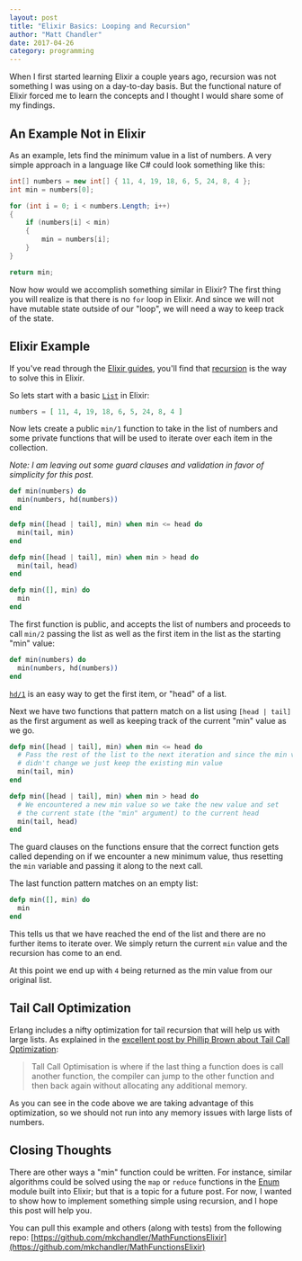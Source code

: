 ```yaml
---
layout: post
title: "Elixir Basics: Looping and Recursion"
author: "Matt Chandler"
date: 2017-04-26
category: programming
---
```


When I first started learning Elixir a couple years ago, recursion was not something I was using on a day-to-day basis. But the functional nature of Elixir forced me to learn the concepts and I thought I would share some of my findings.

## An Example Not in Elixir

As an example, lets find the minimum value in a list of numbers. A very simple approach in a language like C# could look something like this:

```csharp
int[] numbers = new int[] { 11, 4, 19, 18, 6, 5, 24, 8, 4 };
int min = numbers[0];

for (int i = 0; i < numbers.Length; i++)
{
    if (numbers[i] < min)
    {
        min = numbers[i];
    }
}

return min;
```

Now how would we accomplish something similar in Elixir? The first thing you will realize is that there is no `for` loop in Elixir. And since we will not have mutable state outside of our "loop", we will need a way to keep track of the state.

## Elixir Example

If you've read through the [Elixir guides](https://elixir-lang.org/getting-started/introduction.html), you'll find that [recursion](https://elixir-lang.org/getting-started/recursion.html) is the way to solve this in Elixir.

So lets start with a basic [`List`](https://hexdocs.pm/elixir/List.html) in Elixir:

```elixir
numbers = [ 11, 4, 19, 18, 6, 5, 24, 8, 4 ]
```

Now lets create a public `min/1` function to take in the list of numbers and some private functions that will be used to iterate over each item in the collection.

*Note: I am leaving out some guard clauses and validation in favor of simplicity for this post.*

```elixir
def min(numbers) do
  min(numbers, hd(numbers))
end

defp min([head | tail], min) when min <= head do
  min(tail, min)
end

defp min([head | tail], min) when min > head do
  min(tail, head)
end

defp min([], min) do
  min
end
```

The first function is public, and accepts the list of numbers and proceeds to call `min/2` passing the list as well as the first item in the list as the starting "min" value:

```elixir
def min(numbers) do
  min(numbers, hd(numbers))
end
```

[`hd/1`](https://hexdocs.pm/elixir/Kernel.html#hd/1) is an easy way to get the first item, or "head" of a list.

Next we have two functions that pattern match on a list using `[head | tail]` as the first argument as well as keeping track of the current "min" value as we go.

```elixir
defp min([head | tail], min) when min <= head do
  # Pass the rest of the list to the next iteration and since the min value
  # didn't change we just keep the existing min value
  min(tail, min)
end

defp min([head | tail], min) when min > head do
  # We encountered a new min value so we take the new value and set 
  # the current state (the "min" argument) to the current head
  min(tail, head)
end
```

The guard clauses on the functions ensure that the correct function gets called depending on if we encounter a new minimum value, thus resetting the `min` variable and passing it along to the next call.

The last function pattern matches on an empty list:

```elixir
defp min([], min) do
  min
end
```

This tells us that we have reached the end of the list and there are no further items to iterate over. We simply return the current `min` value and the recursion has come to an end.

At this point we end up with `4` being returned as the min value from our original list.

## Tail Call Optimization

Erlang includes a nifty optimization for tail recursion that will help us with large lists. As explained in the [excellent post by Phillip Brown about Tail Call Optimization](https://www.culttt.com/2016/06/06/understanding-recursion-tail-call-optimisation-elixir/):

> Tall Call Optimisation is where if the last thing a function does is call another function, the compiler can jump to the other function and then back again without allocating any additional memory.

As you can see in the code above we are taking advantage of this optimization, so we should not run into any memory issues with large lists of numbers.

## Closing Thoughts

There are other ways a "min" function could be written. For instance, similar algorithms could be solved using the `map` or `reduce` functions in the [Enum](https://hexdocs.pm/elixir/Enum.html) module built into Elixir; but that is a topic for a future post. For now, I wanted to show how to implement something simple using recursion, and I hope this post will help you.

You can pull this example and others (along with tests) from the following repo: [https://github.com/mkchandler/MathFunctionsElixir](https://github.com/mkchandler/MathFunctionsElixir)
